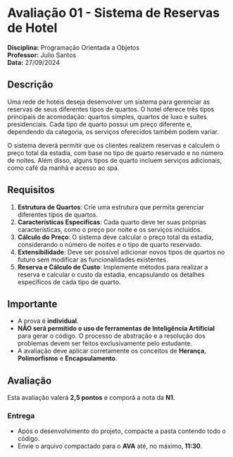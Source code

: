 # Avaliação 01 - Sistema de Reservas de Hotel

**Disciplina:** Programação Orientada a Objetos  
**Professor:** Julio Santos  
**Data:** 27/09/2024

## Descrição

Uma rede de hotéis deseja desenvolver um sistema para gerenciar as reservas de seus diferentes tipos de quartos. O hotel oferece três tipos principais de acomodação: quartos simples, quartos de luxo e suítes presidenciais. Cada tipo de quarto possui um preço diferente e, dependendo da categoria, os serviços oferecidos também podem variar.

O sistema deverá permitir que os clientes realizem reservas e calculem o preço total da estadia, com base no tipo de quarto reservado e no número de noites. Além disso, alguns tipos de quarto incluem serviços adicionais, como café da manhã e acesso ao spa.

## Requisitos

1. **Estrutura de Quartos**: Crie uma estrutura que permita gerenciar diferentes tipos de quartos.
2. **Características Específicas**: Cada quarto deve ter suas próprias características, como o preço por noite e os serviços incluídos.
3. **Cálculo do Preço**: O sistema deve calcular o preço total da estadia, considerando o número de noites e o tipo de quarto reservado.
4. **Extensibilidade**: Deve ser possível adicionar novos tipos de quartos no futuro sem modificar as funcionalidades existentes.
5. **Reserva e Cálculo de Custo**: Implemente métodos para realizar a reserva e calcular o custo da estadia, encapsulando os detalhes específicos de cada tipo de quarto.

## Importante

- A prova é **individual**.
- **NÃO será permitido o uso de ferramentas de Inteligência Artificial** para gerar o código. O processo de abstração e a resolução dos problemas devem ser feitos exclusivamente pelo estudante.
- A avaliação deve aplicar corretamente os conceitos de **Herança**, **Polimorfismo** e **Encapsulamento**.

## Avaliação

Esta avaliação valerá **2,5 pontos** e comporá a nota da **N1**.

### Entrega

- Após o desenvolvimento do projeto, compacte a pasta contendo todo o código.
- Envie o arquivo compactado para o **AVA** até, no máximo, **11:30**.

